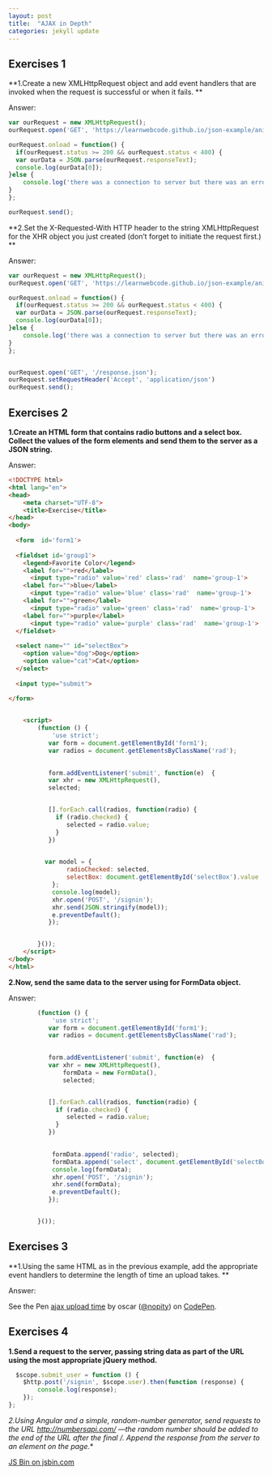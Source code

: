 ```yaml
---
layout: post
title:  "AJAX in Depth"
categories: jekyll update
---
```


## **Exercises 1** <br>



**1.Create a new XMLHttpRequest object and add event handlers that are invoked when the request is successful or when it fails.
**<br>

<span class="label label-warning">Answer:</span><br>
```javascript
var ourRequest = new XMLHttpRequest();
ourRequest.open('GET', 'https://learnwebcode.github.io/json-example/animals-1.json'); 

ourRequest.onload = function() {
  if(ourRequest.status >= 200 && ourRequest.status < 400) {
  var ourData = JSON.parse(ourRequest.responseText); 
  console.log(ourData[0]);
}else {
    console.log('there was a connection to server but there was an error'); 
}
};

ourRequest.send(); 
```



**2.Set the X-Requested-With HTTP header to the string XMLHttpRequest for the XHR object you just created (don’t forget to initiate the request first.)
**<br>

<span class="label label-warning">Answer:</span><br>
```javascript
var ourRequest = new XMLHttpRequest();
ourRequest.open('GET', 'https://learnwebcode.github.io/json-example/animals-1.json'); 

ourRequest.onload = function() {
  if(ourRequest.status >= 200 && ourRequest.status < 400) {
  var ourData = JSON.parse(ourRequest.responseText); 
  console.log(ourData[0]);
}else {
    console.log('there was a connection to server but there was an error'); 
}
};


ourRequest.open('GET', '/response.json');
ourRequest.setRequestHeader('Accept', 'application/json')
ourRequest.send(); 
```



## **Exercises 2** <br>

**1.Create an HTML form that contains radio buttons and a select box. Collect the values of the form elements and send them to the server as a JSON string.**<br>

<span class="label label-warning">Answer:</span><br>



```html
<!DOCTYPE html>
<html lang="en">
<head>
    <meta charset="UTF-8">
    <title>Exercise</title>
</head>
<body>
    
  <form  id='form1'>
  
  <fieldset id='group1'>
    <legend>Favorite Color</legend>
    <label for="">red</label>
      <input type="radio" value='red' class='rad'  name='group-1'>
    <label for="">blue</label>
      <input type="radio" value='blue' class='rad'  name='group-1'>
    <label for="">green</label>
      <input type="radio" value='green' class='rad'  name='group-1'>
    <label for="">purple</label>
      <input type="radio" value='purple' class='rad'  name='group-1'>
  </fieldset>
  
  <select name="" id="selectBox">
    <option value="dog">Dog</option>
    <option value="cat">Cat</option>
  </select>
  
  <input type="submit">
  
</form>


    <script>
        (function () {
            'use strict';
           var form = document.getElementById('form1'); 
           var radios = document.getElementsByClassName('rad'); 
          

           form.addEventListener('submit', function(e)  { 
           var xhr = new XMLHttpRequest(), 
           selected; 


           [].forEach.call(radios, function(radio) {
             if (radio.checked) {
                selected = radio.value; 
             }
           })

            
          var model = {
                radioChecked: selected, 
                selectBox: document.getElementById('selectBox').value 
            }; 
            console.log(model);
            xhr.open('POST', '/signin'); 
            xhr.send(JSON.stringify(model)); 
            e.preventDefault(); 
           });


        }());
    </script>
</body>
</html>
```

**2.Now, send the same data to the server using for FormData object.**<br>

<span class="label label-warning">Answer:</span><br>

```javascript
        (function () {
            'use strict';
           var form = document.getElementById('form1'); 
           var radios = document.getElementsByClassName('rad'); 
          

           form.addEventListener('submit', function(e)  { 
           var xhr = new XMLHttpRequest(),  
               formData = new FormData(), 
               selected; 


           [].forEach.call(radios, function(radio) {
             if (radio.checked) {
                selected = radio.value; 
             }
           })

            
            formData.append('radio', selected);
            formData.append('select', document.getElementById('selectBox').value);
            console.log(formData);
            xhr.open('POST', '/signin'); 
            xhr.send(formData); 
            e.preventDefault(); 
           });


        }());
```


## **Exercises 3** <br>

**1.Using the same HTML as in the previous example, add the appropriate event handlers to determine the length of time an upload takes.
**<br>

<span class="label label-warning">Answer:</span><br>



<p data-height="441" data-theme-id="0" data-slug-hash="LLOVxz" data-default-tab="js,result" data-user="nopity" data-embed-version="2" data-pen-title="ajax upload time" class="codepen">See the Pen <a href="https://codepen.io/nopity/pen/LLOVxz/">ajax upload time</a> by oscar (<a href="https://codepen.io/nopity">@nopity</a>) on <a href="https://codepen.io">CodePen</a>.</p>
<script async src="https://production-assets.codepen.io/assets/embed/ei.js"></script>


## **Exercises 4** <br>

**1.Send a request to the server, passing string data as part of the URL using the most appropriate jQuery method.** 

```javascript
  $scope.submit_user = function () {
    $http.post('/signin', $scope.user).then(function (response) {
        console.log(response);
    });
};
```

**2.Using Angular and a simple, random-number generator*, send requests to the URL http://numbersapi.com/ —the random number should be added to the end of the URL after the final /. Append the response from the server to an element on the page.**


<a class="jsbin-embed" href="http://jsbin.com/muzufipone/embed?html,console,output">JS Bin on jsbin.com</a><script src="http://static.jsbin.com/js/embed.min.js?4.0.4"></script>

